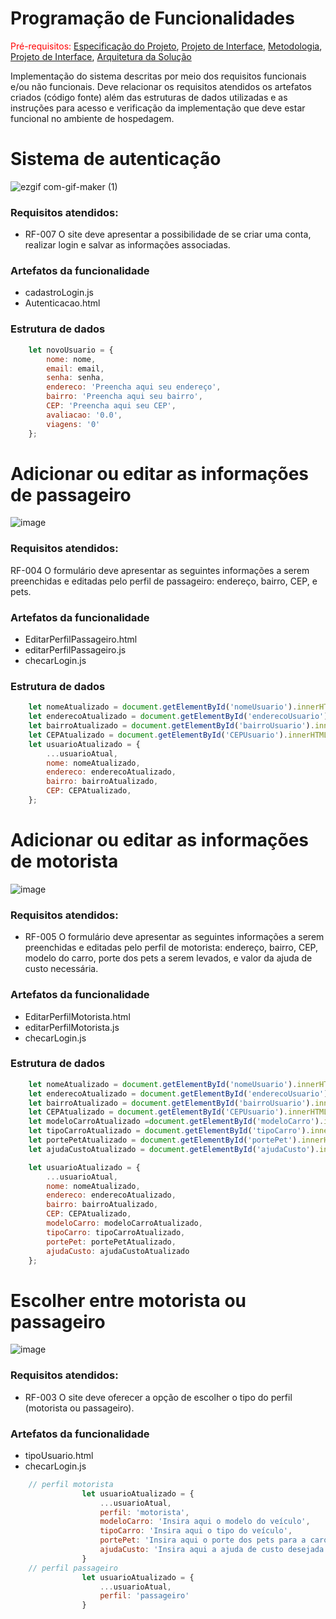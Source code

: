 # Programação de Funcionalidades

<span style="color:red">Pré-requisitos: <a href="2-Especificação do Projeto.md"> Especificação do Projeto</a></span>, <a href="3-Projeto de Interface.md"> Projeto de Interface</a>, <a href="4-Metodologia.md"> Metodologia</a>, <a href="3-Projeto de Interface.md"> Projeto de Interface</a>, <a href="5-Arquitetura da Solução.md"> Arquitetura da Solução</a>

Implementação do sistema descritas por meio dos requisitos funcionais e/ou não funcionais. Deve relacionar os requisitos atendidos os artefatos criados (código fonte) além das estruturas de dados utilizadas e as instruções para acesso e verificação da implementação que deve estar funcional no ambiente de hospedagem.

# Sistema de autenticação
![ezgif com-gif-maker (1)](https://user-images.githubusercontent.com/62656936/173402311-fe243238-2ab5-46ef-b201-c82cb6e7e430.gif)

### Requisitos atendidos:
- RF-007 	O site deve apresentar a possibilidade de se criar uma conta, realizar login e salvar as informações associadas.
### Artefatos da funcionalidade
- cadastroLogin.js
- Autenticacao.html
### Estrutura de dados
```js
	let novoUsuario = {
		nome: nome,
		email: email,
		senha: senha,
		endereco: 'Preencha aqui seu endereço',
		bairro: 'Preencha aqui seu bairro',
		CEP: 'Preencha aqui seu CEP',
		avaliacao: '0.0',
		viagens: '0'
	};
```

# Adicionar ou editar as informações de passageiro
![image](https://user-images.githubusercontent.com/103083123/174585250-450b8a64-7b42-42ab-a9db-3db27c5f2993.png)

### Requisitos atendidos:
RF-004 	O formulário deve apresentar as seguintes informações a serem preenchidas e editadas pelo perfil de passageiro: endereço, bairro, CEP, e pets.
### Artefatos da funcionalidade
- EditarPerfilPassageiro.html
- editarPerfilPassageiro.js
- checarLogin.js
### Estrutura de dados
```js
	let nomeAtualizado = document.getElementById('nomeUsuario').innerHTML;
	let enderecoAtualizado = document.getElementById('enderecoUsuario').innerHTML;
	let bairroAtualizado = document.getElementById('bairroUsuario').innerHTML;
	let CEPAtualizado = document.getElementById('CEPUsuario').innerHTML;
	let usuarioAtualizado = {
		...usuarioAtual,
		nome: nomeAtualizado,
		endereco: enderecoAtualizado,
		bairro: bairroAtualizado,
		CEP: CEPAtualizado,
	};
```
# Adicionar ou editar as informações de motorista
![image](https://user-images.githubusercontent.com/103083123/174589568-a23f2d87-7a22-4a4e-9382-17a0cbe8555c.png)

### Requisitos atendidos:
- RF-005 	O formulário deve apresentar as seguintes informações a serem preenchidas e editadas pelo perfil de motorista: endereço, bairro, CEP, modelo do carro, porte dos pets a serem levados, e valor da ajuda de custo necessária.

### Artefatos da funcionalidade
- EditarPerfilMotorista.html
- editarPerfilMotorista.js
- checarLogin.js
### Estrutura de dados
```js
	let nomeAtualizado = document.getElementById('nomeUsuario').innerHTML;
	let enderecoAtualizado = document.getElementById('enderecoUsuario').innerHTML;
	let bairroAtualizado = document.getElementById('bairroUsuario').innerHTML;
	let CEPAtualizado = document.getElementById('CEPUsuario').innerHTML;
	let modeloCarroAtualizado =document.getElementById('modeloCarro').innerHTML;
	let tipoCarroAtualizado = document.getElementById('tipoCarro').innerHTML;
	let portePetAtualizado = document.getElementById('portePet').innerHTML;
	let ajudaCustoAtualizado = document.getElementById('ajudaCusto').innerHTML;

	let usuarioAtualizado = {
		...usuarioAtual,
		nome: nomeAtualizado,
		endereco: enderecoAtualizado,
		bairro: bairroAtualizado,
		CEP: CEPAtualizado,
		modeloCarro: modeloCarroAtualizado,
		tipoCarro: tipoCarroAtualizado,
		portePet: portePetAtualizado,
		ajudaCusto: ajudaCustoAtualizado
	};
```
# Escolher entre motorista ou passageiro
![image](https://user-images.githubusercontent.com/103083123/174665596-488487e9-867b-4754-9a43-59431c24cf4b.png)
### Requisitos atendidos:
- RF-003 	O site deve oferecer a opção de escolher o tipo do perfil (motorista ou passageiro).
### Artefatos da funcionalidade
- tipoUsuario.html
- checarLogin.js
```js
	// perfil motorista
                let usuarioAtualizado = {
                    ...usuarioAtual,
                    perfil: 'motorista',
                    modeloCarro: 'Insira aqui o modelo do veículo',
                    tipoCarro: 'Insira aqui o tipo do veículo',
                    portePet: 'Insira aqui o porte dos pets para a carona',
                    ajudaCusto: 'Insira aqui a ajuda de custo desejada'
                }
	// perfil passageiro
	            let usuarioAtualizado = {
                    ...usuarioAtual,
                    perfil: 'passageiro'
                }
```
